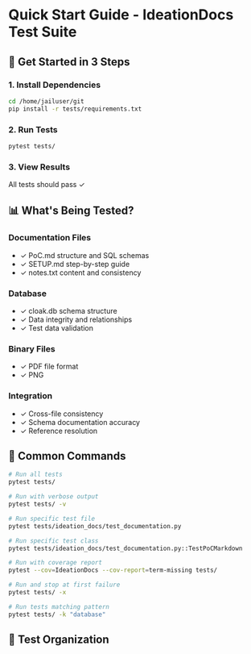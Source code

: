 # Quick Start Guide - IdeationDocs Test Suite

## 🚀 Get Started in 3 Steps

### 1. Install Dependencies
```bash
cd /home/jailuser/git
pip install -r tests/requirements.txt
```

### 2. Run Tests
```bash
pytest tests/
```

### 3. View Results
All tests should pass ✓

## 📊 What's Being Tested?

### Documentation Files
- ✓ PoC.md structure and SQL schemas
- ✓ SETUP.md step-by-step guide
- ✓ notes.txt content and consistency

### Database
- ✓ cloak.db schema structure
- ✓ Data integrity and relationships
- ✓ Test data validation

### Binary Files
- ✓ PDF file format
- ✓ PNG

### Integration
- ✓ Cross-file consistency
- ✓ Schema documentation accuracy
- ✓ Reference resolution

## 🎯 Common Commands

```bash
# Run all tests
pytest tests/

# Run with verbose output
pytest tests/ -v

# Run specific test file
pytest tests/ideation_docs/test_documentation.py

# Run specific test class
pytest tests/ideation_docs/test_documentation.py::TestPoCMarkdown

# Run with coverage report
pytest --cov=IdeationDocs --cov-report=term-missing tests/

# Run and stop at first failure
pytest tests/ -x

# Run tests matching pattern
pytest tests/ -k "database"
```

## 📝 Test Organization
```text
```